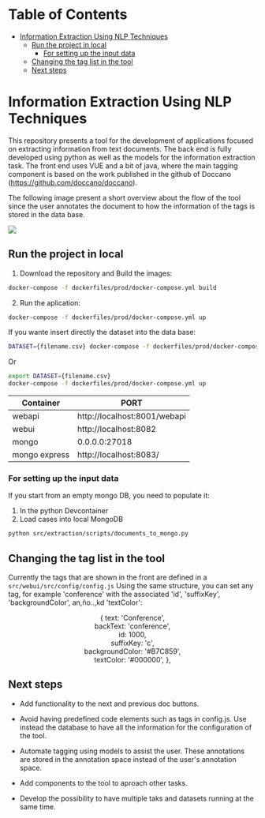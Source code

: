 # Table of Contents

- [Information Extraction Using NLP Techniques](#information-extraction-using-nlp-techniques)
  * [Run the project in local](#run-the-project-in-local)
    + [For setting up the input data](#for-setting-up-the-input-data)
  * [Changing the tag list in the tool](#changing-the-tag-list-in-the-tool)
  * [Next steps](#next-steps)
 
<!-- toc -->
# Information Extraction Using NLP Techniques

This repository presents a tool for the development of applications focused on extracting information from text documents. The back end is fully developed using python as well as the models for the information extraction task. The front end uses VUE and a bit of java, where the main tagging component is based on the work published in the github of Doccano (https://github.com/doccano/doccano).

The following image present a short overview about the flow of the tool since the user annotates the document to how the information of the tags is stored in the data base.

![](./assets/Peek%202021-12-03%2017-30.gif)

## Run the project in local

1. Download the repository and Build the images:
```bash
docker-compose -f dockerfiles/prod/docker-compose.yml build
```
2. Run the aplication:
```bash
docker-compose -f dockerfiles/prod/docker-compose.yml up
```

If you wante insert directly the dataset into the data base:
```bash
DATASET={filename.csv} docker-compose -f dockerfiles/prod/docker-compose.yml up
```
Or
```bash
export DATASET={filename.csv}
docker-compose -f dockerfiles/prod/docker-compose.yml up
```
|Container| PORT |
|--|--|
|webapi| http://localhost:8001/webapi |
|webui| http://localhost:8082 |
|mongo| 0.0.0.0:27018 |
|mongo express|http://localhost:8083/ |


### For setting up the input data
If you start from an empty mongo DB, you need to populate it:
1. In the python Devcontainer
2. Load cases into local MongoDB
```bash
python src/extraction/scripts/documents_to_mongo.py
```

## Changing the tag list in the tool

Currently the tags that are shown in the front are defined in a ```src/webui/src/config/config.js``` Using the same structure, you can set any tag, for example 'conference' with the associated 'id', 'suffixKey', 'backgroundColor', an,ño..,kd 'textColor':

<p align="center">
  {
      text: 'Conference',<br>
      backText: 'conference',<br>
      id: 1000,<br>
      suffixKey: 'c',<br>
      backgroundColor: '#B7C859',<br>
      textColor: '#000000',
    },
</p>

## Next steps

- Add functionality to the next and previous doc buttons.

- Avoid having predefined code elements such as tags in config.js. Use instead the database to have all the information for the configuration of the tool.

- Automate tagging using models to assist the user. These annotations are stored in the annotation space instead of the user's annotation space.

- Add components to the tool to aproach other tasks.

- Develop the possibility to have multiple taks and datasets running at the same time.
